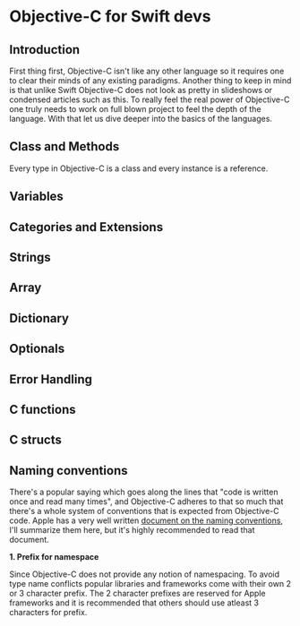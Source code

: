 # Objective-C for Swift devs

## Introduction

First thing first, Objective-C isn't like any other language so it requires one to clear their minds of any existing paradigms. Another thing to keep in mind is that unlike Swift Objective-C does not look as pretty in slideshows or condensed articles such as this. To really feel the real power of Objective-C one truly needs to work on full blown project to feel the depth of the language. With that let us dive deeper into the basics of the languages.

## Class and Methods

Every type in Objective-C is a class and every instance is a reference.

## Variables

## Categories and Extensions

## Strings

## Array

## Dictionary

## Optionals

## Error Handling

## C functions

## C structs

## Naming conventions

There's a popular saying which goes along the lines that "code is written once and read many times", and Objective-C adheres to that so much that there's a whole system of conventions that is expected from Objective-C code. Apple has a very well written [document on the naming conventions](https://developer.apple.com/library/archive/documentation/Cocoa/Conceptual/ProgrammingWithObjectiveC/Conventions/Conventions.html), I'll summarize them here, but it's highly recommended to read that document.

**1. Prefix for namespace**

Since Objective-C does not provide any notion of namespacing. To avoid type name conflicts popular libraries and frameworks come with their own 2 or 3 character prefix. The 2 character prefixes are reserved for Apple frameworks and it is recommended that others should use atleast 3 characters for prefix.
